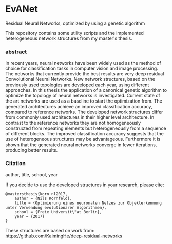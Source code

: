 # EvANet
Residual Neural Networks, optimized by using a genetic algorithm

This repository contains some utility scripts and the implemented heterogeneous network structures from my master's thesis.

### abstract
In recent years, neural networks have been widely used as the method of choice for classification tasks in computer vision and image processing. The networks that currently provide the best results are very deep residual Convolutional Neural Networks. New network structures, based on the previously used topologies are developed each year, using different approaches.
In this thesis the application of a canonical genetic algorithm to optimize the topology of neural networks is investigated. Current state of the art networks are used as a baseline to start the optimization from. The generated architectures achieve an improved classification accuracy, compared to reference networks.
The developed network structures differ from commonly used architectures in their higher level architecture. In contrast to the reference networks they are not homogeneously constructed from repeating elements but heterogeneously from a sequence of different blocks. The improved classification accuracy suggests that the use of heterogeneous structures may be advantageous.
Furthermore it is shown that the generated neural networks converge in fewer iterations, producing better results.

### Citation
author, title, school, year

If you decide to use the developed structures in your research, please cite:

	@mastersthesis{korn_nl2017,
		author = {Nils Kornfeld},
		title = {Optimierung eines neuronalen Netzes zur Objekterkennung unter Verwendung evolutionärer Algorithmen},
		school = {Freie Universit\"at Berlin},
		year = {2017}
	}
  
  These structures are based on work from: https://github.com/KaimingHe/deep-residual-networks
